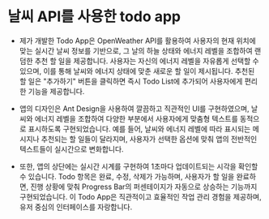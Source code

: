 # 날씨 API를 사용한 todo app

- 제가 개발한 Todo App은 OpenWeather API를 활용하여 사용자의 현재 위치에 맞는 실시간 날씨 정보를 기반으로, 그 날의 하늘 상태와 에너지 레벨을 조합하여 랜덤한 추천 할 일을 제공합니다. 사용자는 자신의 에너지 레벨을 자유롭게 선택할 수 있으며, 이를 통해 날씨와 에너지 상태에 맞춘 새로운 할 일이 제시됩니다. 추천된 할 일은 "추가하기" 버튼을 클릭하면 즉시 Todo List에 추가되어 사용자에게 편리한 기능을 제공합니다.

- 앱의 디자인은 Ant Design을 사용하여 깔끔하고 직관적인 UI를 구현하였으며, 날씨와 에너지 레벨을 조합하여 다양한 부분에서 사용자에게 맞춤형 텍스트를 동적으로 표시하도록 구현되었습니다. 예를 들어, 날씨와 에너지 레벨에 따라 표시되는 메시지나 추천되는 할 일들이 달라지며, 사용자가 선택한 옵션에 맞춰 앱의 전반적인 텍스트들이 실시간으로 변화합니다.

- 또한, 앱의 상단에는 실시간 시계를 구현하여 1초마다 업데이트되는 시각을 확인할 수 있습니다. Todo 항목은 완료, 수정, 삭제가 가능하며, 사용자가 할 일을 완료하면, 진행 상황에 맞춰 Progress Bar의 퍼센테이지가 자동으로 상승하는 기능까지 구현되었습니다. 이 Todo App은 직관적이고 효율적인 작업 관리 경험을 제공하며, 유저 중심의 인터페이스를 자랑합니다.

